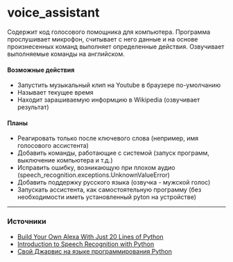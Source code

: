 # voice_assistant

Содержит код голосового помощника для компьютера.
Программа прослушивает микрофон, считывает с него данные и на основе произнесенных команд выполняет определенные действия. Озвучивает выполняемые команды на английском.

#### Возможные действия ####
+ Запустить музыкальный клип на Youtube в браузере по-умолчанию
+ Называет текущее время
+ Находит зарашиваемую информцию в Wikipedia (озвучивает результат)

#### Планы ####
- Реагировать только после ключевого слова (непример, имя голосового ассистента)
- Добавить команды, работающие с системой (запуск программ, выключение компьютера и т.д.)
- Исправить ошибку, возникающую при плохом аудио (speech_recognition.exceptions.UnknownValueError)
- Добавить поддержку русского языка (озвучка - мужской голос)
- Запускать ассистента, как самостоятельную программу (без необходимости иметь установленный pyton на устройстве)

---

### Источники ###
+ [Build Your Own Alexa With Just 20 Lines of Python](https://python.plainenglish.io/build-your-own-alexa-with-just-20-lines-of-python-ea8474cbaab7)
+ [Introduction to Speech Recognition with Python](https://stackabuse.com/introduction-to-speech-recognition-with-python/)
+ [Cвой Джарвис на языке программирования Python](https://vc.ru/u/422049-dapiks/99831-cvoy-dzharvis-na-yazyke-programmirovaniya-python)
